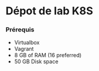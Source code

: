 # Dépot de lab K8S


### Prérequis
- Virtualbox
- Vagrant
- 8 GB of RAM (16 preferred)
- 50 GB Disk space
